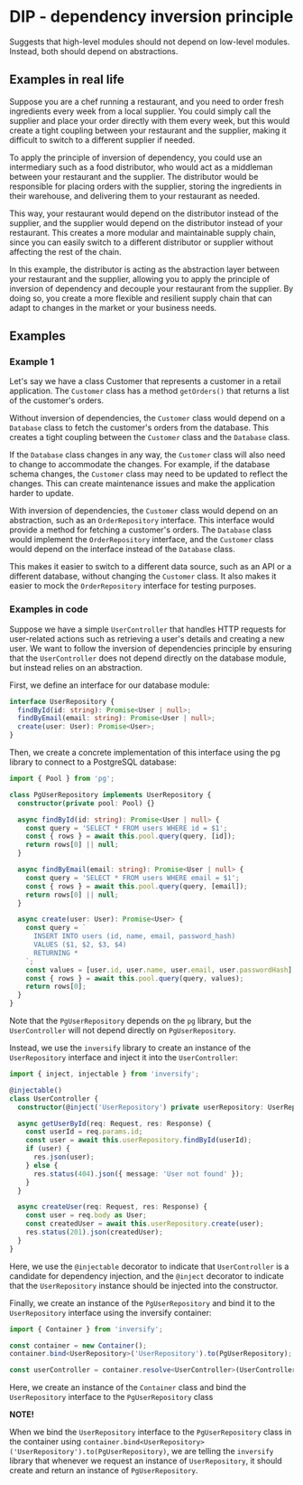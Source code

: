 # DIP - dependency inversion principle
Suggests that high-level modules should not depend on low-level modules. Instead, both should depend on abstractions.

## Examples in real life
Suppose you are a chef running a restaurant, and you need to order fresh ingredients every week from a local supplier. You could simply call the supplier and place your order directly with them every week, but this would create a tight coupling between your restaurant and the supplier, making it difficult to switch to a different supplier if needed.

To apply the principle of inversion of dependency, you could use an intermediary such as a food distributor, who would act as a middleman between your restaurant and the supplier. The distributor would be responsible for placing orders with the supplier, storing the ingredients in their warehouse, and delivering them to your restaurant as needed.

This way, your restaurant would depend on the distributor instead of the supplier, and the supplier would depend on the distributor instead of your restaurant. This creates a more modular and maintainable supply chain, since you can easily switch to a different distributor or supplier without affecting the rest of the chain.

In this example, the distributor is acting as the abstraction layer between your restaurant and the supplier, allowing you to apply the principle of inversion of dependency and decouple your restaurant from the supplier. By doing so, you create a more flexible and resilient supply chain that can adapt to changes in the market or your business needs.

## Examples

### Example 1

Let's say we have a class Customer that represents a customer in a retail application. The `Customer` class has a method `getOrders()` that returns a list of the customer's orders.

Without inversion of dependencies, the `Customer` class would depend on a `Database` class to fetch the customer's orders from the database. This creates a tight coupling between the `Customer` class and the `Database` class.

If the `Database` class changes in any way, the `Customer` class will also need to change to accommodate the changes. For example, if the database schema changes, the `Customer` class may need to be updated to reflect the changes. This can create maintenance issues and make the application harder to update.

With inversion of dependencies, the `Customer` class would depend on an abstraction, such as an `OrderRepository` interface. This interface would provide a method for fetching a customer's orders. The `Database` class would implement the `OrderRepository` interface, and the `Customer` class would depend on the interface instead of the `Database` class.

This makes it easier to switch to a different data source, such as an API or a different database, without changing the `Customer` class. It also makes it easier to mock the `OrderRepository` interface for testing purposes.


### Examples in code

Suppose we have a simple `UserController` that handles HTTP requests for user-related actions such as retrieving a user's details and creating a new user. We want to follow the inversion of dependencies principle by ensuring that the `UserController` does not depend directly on the database module, but instead relies on an abstraction.

First, we define an interface for our database module:

```typescript
interface UserRepository {
  findById(id: string): Promise<User | null>;
  findByEmail(email: string): Promise<User | null>;
  create(user: User): Promise<User>;
}

```

Then, we create a concrete implementation of this interface using the pg library to connect to a PostgreSQL database:

```typescript
import { Pool } from 'pg';

class PgUserRepository implements UserRepository {
  constructor(private pool: Pool) {}

  async findById(id: string): Promise<User | null> {
    const query = 'SELECT * FROM users WHERE id = $1';
    const { rows } = await this.pool.query(query, [id]);
    return rows[0] || null;
  }

  async findByEmail(email: string): Promise<User | null> {
    const query = 'SELECT * FROM users WHERE email = $1';
    const { rows } = await this.pool.query(query, [email]);
    return rows[0] || null;
  }

  async create(user: User): Promise<User> {
    const query = `
      INSERT INTO users (id, name, email, password_hash)
      VALUES ($1, $2, $3, $4)
      RETURNING *
    `;
    const values = [user.id, user.name, user.email, user.passwordHash];
    const { rows } = await this.pool.query(query, values);
    return rows[0];
  }
}
```

Note that the `PgUserRepository` depends on the `pg` library, but the `UserController` will not depend directly on `PgUserRepository`.

Instead, we use the `inversify` library to create an instance of the `UserRepository` interface and inject it into the `UserController`:

```typescript
import { inject, injectable } from 'inversify';

@injectable()
class UserController {
  constructor(@inject('UserRepository') private userRepository: UserRepository) {}

  async getUserById(req: Request, res: Response) {
    const userId = req.params.id;
    const user = await this.userRepository.findById(userId);
    if (user) {
      res.json(user);
    } else {
      res.status(404).json({ message: 'User not found' });
    }
  }

  async createUser(req: Request, res: Response) {
    const user = req.body as User;
    const createdUser = await this.userRepository.create(user);
    res.status(201).json(createdUser);
  }
}

```

Here, we use the `@injectable` decorator to indicate that `UserController` is a candidate for dependency injection, and the `@inject` decorator to indicate that the `UserRepository` instance should be injected into the constructor.

Finally, we create an instance of the `PgUserRepository` and bind it to the `UserRepository` interface using the inversify container:

```typescript
import { Container } from 'inversify';

const container = new Container();
container.bind<UserRepository>('UserRepository').to(PgUserRepository);

const userController = container.resolve<UserController>(UserController);

```

Here, we create an instance of the `Container` class and bind the `UserRepository` interface to the `PgUserRepository` class


**NOTE!**

When we bind the `UserRepository` interface to the `PgUserRepository` class in the container using `container.bind<UserRepository>('UserRepository').to(PgUserRepository)`, we are telling the `inversify` library that whenever we request an instance of `UserRepository`, it should create and return an instance of `PgUserRepository`.
